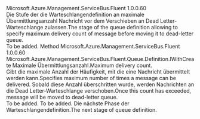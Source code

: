 <Type Name="IWithMessageMovedToDeadLetterQueueOnMaxDeliveryCount" FullName="Microsoft.Azure.Management.ServiceBus.Fluent.Queue.Definition.IWithMessageMovedToDeadLetterQueueOnMaxDeliveryCount">
  <TypeSignature Language="C#" Value="public interface IWithMessageMovedToDeadLetterQueueOnMaxDeliveryCount" />
  <TypeSignature Language="ILAsm" Value=".class public interface auto ansi abstract IWithMessageMovedToDeadLetterQueueOnMaxDeliveryCount" />
  <TypeSignature Language="DocId" Value="T:Microsoft.Azure.Management.ServiceBus.Fluent.Queue.Definition.IWithMessageMovedToDeadLetterQueueOnMaxDeliveryCount" />
  <TypeSignature Language="VB.NET" Value="Public Interface IWithMessageMovedToDeadLetterQueueOnMaxDeliveryCount" />
  <TypeSignature Language="F#" Value="type IWithMessageMovedToDeadLetterQueueOnMaxDeliveryCount = interface" />
  <AssemblyInfo>
    <AssemblyName>Microsoft.Azure.Management.ServiceBus.Fluent</AssemblyName>
    <AssemblyVersion>1.0.0.60</AssemblyVersion>
  </AssemblyInfo>
  <Interfaces />
  <Docs>
    <summary>
            <span data-ttu-id="73937-101">Die Stufe der die Warteschlangendefinition an maximale Übermittlungsanzahl Nachricht vor dem Verschieben an Dead Letter-Warteschlange zulassen.</span><span class="sxs-lookup"><span data-stu-id="73937-101">The stage of the queue definition allowing to specify maximum delivery count of message before moving it to dead-letter queue.</span></span>
            </summary>
    <remarks>To be added.</remarks>
  </Docs>
  <Members>
    <Member MemberName="WithMessageMovedToDeadLetterQueueOnMaxDeliveryCount">
      <MemberSignature Language="C#" Value="public Microsoft.Azure.Management.ServiceBus.Fluent.Queue.Definition.IWithCreate WithMessageMovedToDeadLetterQueueOnMaxDeliveryCount (int deliveryCount);" />
      <MemberSignature Language="ILAsm" Value=".method public hidebysig newslot virtual instance class Microsoft.Azure.Management.ServiceBus.Fluent.Queue.Definition.IWithCreate WithMessageMovedToDeadLetterQueueOnMaxDeliveryCount(int32 deliveryCount) cil managed" />
      <MemberSignature Language="DocId" Value="M:Microsoft.Azure.Management.ServiceBus.Fluent.Queue.Definition.IWithMessageMovedToDeadLetterQueueOnMaxDeliveryCount.WithMessageMovedToDeadLetterQueueOnMaxDeliveryCount(System.Int32)" />
      <MemberSignature Language="VB.NET" Value="Public Function WithMessageMovedToDeadLetterQueueOnMaxDeliveryCount (deliveryCount As Integer) As IWithCreate" />
      <MemberSignature Language="F#" Value="abstract member WithMessageMovedToDeadLetterQueueOnMaxDeliveryCount : int -&gt; Microsoft.Azure.Management.ServiceBus.Fluent.Queue.Definition.IWithCreate" Usage="iWithMessageMovedToDeadLetterQueueOnMaxDeliveryCount.WithMessageMovedToDeadLetterQueueOnMaxDeliveryCount deliveryCount" />
      <MemberType>Method</MemberType>
      <AssemblyInfo>
        <AssemblyName>Microsoft.Azure.Management.ServiceBus.Fluent</AssemblyName>
        <AssemblyVersion>1.0.0.60</AssemblyVersion>
      </AssemblyInfo>
      <ReturnValue>
        <ReturnType>Microsoft.Azure.Management.ServiceBus.Fluent.Queue.Definition.IWithCreate</ReturnType>
      </ReturnValue>
      <Parameters>
        <Parameter Name="deliveryCount" Type="System.Int32" />
      </Parameters>
      <Docs>
        <param name="deliveryCount"><span data-ttu-id="73937-102">Maximale Übermittlungsanzahl.</span><span class="sxs-lookup"><span data-stu-id="73937-102">Maximum delivery count.</span></span></param>
        <summary>
            <span data-ttu-id="73937-103">Gibt die maximale Anzahl der Häufigkeit, mit die eine Nachricht übermittelt werden kann.</span><span class="sxs-lookup"><span data-stu-id="73937-103">Specifies maximum number of times a message can be delivered.</span></span> <span data-ttu-id="73937-104">Sobald diese Anzahl überschritten wurde, werden Nachrichten an die Dead Letter-Warteschlange verschoben.</span><span class="sxs-lookup"><span data-stu-id="73937-104">Once this count has exceeded, message will be moved to dead-letter queue.</span></span>
            </summary>
        <returns>To be added.</returns>
        <remarks>To be added.</remarks>
        <return><span data-ttu-id="73937-105">Die nächste Phase der Warteschlangendefinition.</span><span class="sxs-lookup"><span data-stu-id="73937-105">The next stage of queue definition.</span></span></return>
      </Docs>
    </Member>
  </Members>
</Type>